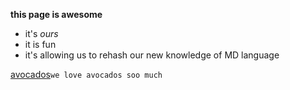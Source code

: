 **this page is awesome**

* it's *ours*
* it is fun
* it's allowing us to rehash our new knowledge of MD language

[avocados](https://www.google.com/search?q=avocado&source=lnms&tbm=isch&sa=X&ved=0ahUKEwib9-3716XVAhWriFQKHXqHAb4Q_AUICygC&biw=1125&bih=780#imgrc=xDv6qMXJBtj8gM)`we love avocados soo much`
